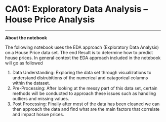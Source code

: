 # CA01: Exploratory Data Analysis – House Price Analysis
____________________________

**About the notebook**

The following notebook uses the EDA approach (Exploratory Data Analysis) on a House Price data set. The end Result is to determine how to predict house prices.
In general context the EDA approach included in the notebook will go as followed
1. Data Understanding: Exploring the data set through visualizations to understand distrubitions of the numerical and catagorical columns within the dataset.
2. Pre-Processing: After looking at the messy part of this data set, certain methods will be conducted to approach these issues such as handling outliers and missing values.
3. Post Processing: Finally after most of the data has been cleaned we can then approach the data and find what are the main factors that correlate and impact hosue prices.
